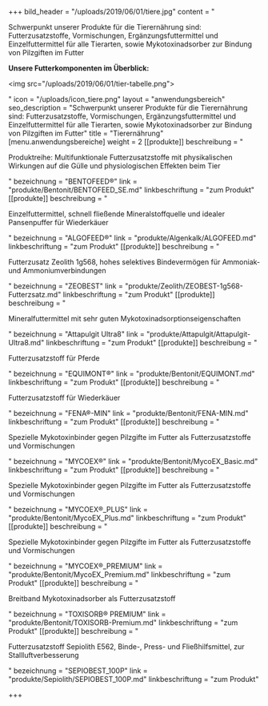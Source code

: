 +++
bild_header = "/uploads/2019/06/01/tiere.jpg"
content = "<p>Schwerpunkt unserer Produkte für die Tierernährung sind: Futterzusatzstoffe, Vormischungen, Ergänzungsfuttermittel und Einzelfuttermittel für alle Tierarten, sowie Mykotoxinadsorber zur Bindung von Pilzgiften im Futter</p><p><strong>Unsere Futterkomponenten im Überblick:</strong></p><p><img src=\"/uploads/2019/06/01/tier-tabelle.png\"></p>"
icon = "/uploads/icon_tiere.png"
layout = "anwendungsbereich"
seo_description = "Schwerpunkt unserer Produkte für die Tierernährung sind: Futterzusatzstoffe, Vormischungen, Ergänzungsfuttermittel und Einzelfuttermittel für alle Tierarten, sowie Mykotoxinadsorber zur Bindung von Pilzgiften im Futter"
title = "Tierernährung"
[menu.anwendungsbereiche]
weight = 2
[[produkte]]
beschreibung = "<p>Produktreihe: Multifunktionale Futterzusatzstoffe mit physikalischen Wirkungen auf die Gülle und physiologischen Effekten beim Tier</p>"
bezeichnung = "BENTOFEED®"
link = "produkte/Bentonit/BENTOFEED_SE.md"
linkbeschriftung = "zum Produkt"
[[produkte]]
beschreibung = "<p>Einzelfuttermittel, schnell fließende Mineralstoffquelle und idealer Pansenpuffer für Wiederkäuer</p>"
bezeichnung = "ALGOFEED®"
link = "produkte/Algenkalk/ALGOFEED.md"
linkbeschriftung = "zum Produkt"
[[produkte]]
beschreibung = "<p>Futterzusatz Zeolith 1g568, hohes selektives Bindevermögen für Ammoniak- und Ammoniumverbindungen</p>"
bezeichnung = "ZEOBEST"
link = "produkte/Zeolith/ZEOBEST-1g568-Futterzsatz.md"
linkbeschriftung = "zum Produkt"
[[produkte]]
beschreibung = "<p>Mineralfuttermittel mit sehr guten Mykotoxinadsorptionseigenschaften</p>"
bezeichnung = "Attapulgit Ultra8"
link = "produkte/Attapulgit/Attapulgit-Ultra8.md"
linkbeschriftung = "zum Produkt"
[[produkte]]
beschreibung = "<p>Futterzusatzstoff für Pferde</p>"
bezeichnung = "EQUIMONT®"
link = "produkte/Bentonit/EQUIMONT.md"
linkbeschriftung = "zum Produkt"
[[produkte]]
beschreibung = "<p>Futterzusatzstoff für Wiederkäuer</p>"
bezeichnung = "FENA®-MIN"
link = "produkte/Bentonit/FENA-MIN.md"
linkbeschriftung = "zum Produkt"
[[produkte]]
beschreibung = "<p>Spezielle Mykotoxinbinder gegen Pilzgifte im Futter als Futterzusatzstoffe und Vormischungen</p>"
bezeichnung = "MYCOEX®"
link = "produkte/Bentonit/MycoEX_Basic.md"
linkbeschriftung = "zum Produkt"
[[produkte]]
beschreibung = "<p>Spezielle Mykotoxinbinder gegen Pilzgifte im Futter als Futterzusatzstoffe und Vormischungen</p>"
bezeichnung = "MYCOEX®_PLUS"
link = "produkte/Bentonit/MycoEX_Plus.md"
linkbeschriftung = "zum Produkt"
[[produkte]]
beschreibung = "<p>Spezielle Mykotoxinbinder gegen Pilzgifte im Futter als Futterzusatzstoffe und Vormischungen</p>"
bezeichnung = "MYCOEX®_PREMIUM"
link = "produkte/Bentonit/MycoEX_Premium.md"
linkbeschriftung = "zum Produkt"
[[produkte]]
beschreibung = "<p>Breitband Mykotoxinadsorber als Futterzusatzstoff</p>"
bezeichnung = "TOXISORB® PREMIUM"
link = "produkte/Bentonit/TOXISORB-Premium.md"
linkbeschriftung = "zum Produkt"
[[produkte]]
beschreibung = "<p>Futterzusatzstoff Sepiolith E562, Binde-, Press- und Fließhilfsmittel, zur Stallluftverbesserung</p>"
bezeichnung = "SEPIOBEST_100P"
link = "produkte/Sepiolith/SEPIOBEST_100P.md"
linkbeschriftung = "zum Produkt"

+++
